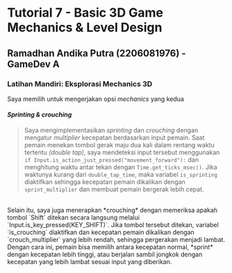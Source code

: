 # Tutorial 7 - Basic 3D Game Mechanics & Level Design
## Ramadhan Andika Putra (2206081976) - GameDev A <br>

### Latihan Mandiri: Eksplorasi Mechanics 3D

Saya memilih untuk mengerjakan opsi *mechanics* yang kedua

#### *Sprinting & crouching*
> Saya mengimplementasikan *sprinting* dan *crouching* dengan mengatur *multiplier* kecepatan berdasarkan input pemain. Saat pemain menekan tombol gerak maju dua kali dalam rentang waktu tertentu *(double tap)*, saya mendeteksi input tersebut menggunakan `if Input.is_action_just_pressed("movement_forward"):` dan menghitung waktu antar tekan dengan `Time.get_ticks_msec()`. Jika waktunya kurang dari `double_tap_time`, maka variabel `is_sprinting` diaktifkan sehingga kecepatan pemain dikalikan dengan `sprint_multiplier` dan membuat pemain bergerak lebih cepat. <br>
<br>
Selain itu, saya juga menerapkan *crouching* dengan memeriksa apakah tombol `Shift` ditekan secara langsung melalui `Input.is_key_pressed(KEY_SHIFT)`. Jika tombol tersebut ditekan, variabel `is_crouching` diaktifkan dan kecepatan pemain dikalikan dengan `crouch_multiplier` yang lebih rendah, sehingga pergerakan menjadi lambat. Dengan cara ini, pemain bisa memilih antara kecepatan normal, *sprint* dengan kecepatan lebih tinggi, atau berjalan sambil jongkok dengan kecepatan yang lebih lambat sesuai input yang diberikan.
